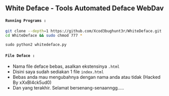 ## White Deface - Tools Automated Deface WebDav 

#### ``Running Programs :``

```bash
git clone --depth=1 https://github.com/Xcod3bughunt3r/WhiteDeface.git
cd WhiteDeface && sudo chmod 777 *
```

```python
sudo python2 whitedeface.py
```

#### ``File Deface :``

* Nama file deface bebas, asalkan ekstensinya ```.html```
* Disini saya sudah sediakan 1 file ```index.html```
* Bebas anda mau mengubahnya dengan nama anda atau tidak (Hacked By xXxBl4ck5ud0)
* Dan yang terakhir. Selamat bersenang-senaanngg..... 

